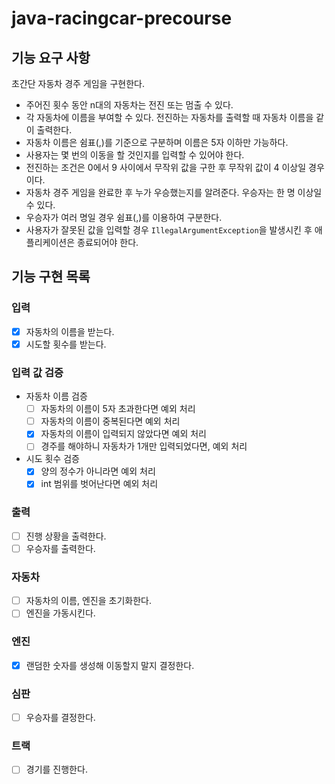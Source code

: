 # java-racingcar-precourse

## 기능 요구 사항
초간단 자동차 경주 게임을 구현한다.

- 주어진 횟수 동안 n대의 자동차는 전진 또는 멈출 수 있다.
- 각 자동차에 이름을 부여할 수 있다. 전진하는 자동차를 출력할 때 자동차 이름을 같이 출력한다.
- 자동차 이름은 쉼표(,)를 기준으로 구분하며 이름은 5자 이하만 가능하다.
- 사용자는 몇 번의 이동을 할 것인지를 입력할 수 있어야 한다.
- 전진하는 조건은 0에서 9 사이에서 무작위 값을 구한 후 무작위 값이 4 이상일 경우이다.
- 자동차 경주 게임을 완료한 후 누가 우승했는지를 알려준다. 우승자는 한 명 이상일 수 있다.
- 우승자가 여러 명일 경우 쉼표(,)를 이용하여 구분한다.
- 사용자가 잘못된 값을 입력할 경우 `IllegalArgumentException`을 발생시킨 후 애플리케이션은 종료되어야 한다.


## 기능 구현 목록


### 입력
- [X] 자동차의 이름을 받는다.
- [X] 시도할 횟수를 받는다.

### 입력 값 검증
- 자동차 이름 검증
  - [ ] 자동차의 이름이 5자 초과한다면 예외 처리
  - [ ] 자동차의 이름이 중복된다면 예외 처리
  - [X] 자동차의 이름이 입력되지 않았다면 예외 처리
  - [ ] 경주를 해야하니 자동차가 1개만 입력되었다면, 예외 처리

- 시도 횟수 검증
  - [X] 양의 정수가 아니라면 예외 처리
  - [X] int 범위를 벗어난다면 예외 처리

### 출력
- [ ] 진행 상황을 출력한다.
- [ ] 우승자를 출력한다.

### 자동차
- [ ] 자동차의 이름, 엔진을 초기화한다.
- [ ] 엔진을 가동시킨다.

### 엔진
- [X] 랜덤한 숫자를 생성해 이동할지 말지 결정한다.

### 심판
- [ ] 우승자를 결정한다.

### 트랙
- [ ] 경기를 진행한다.

